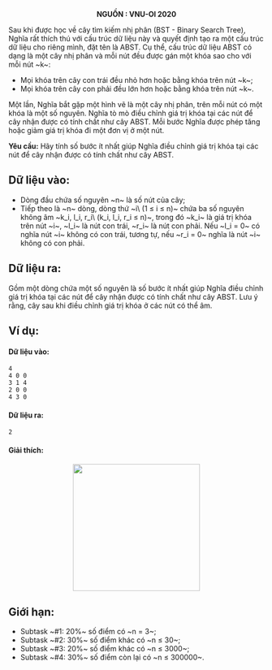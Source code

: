 **<center>NGUỒN : VNU-OI 2020</center>**

Sau khi được học về cây tìm kiếm nhị phân (BST - Binary Search Tree), Nghĩa rất thích thú với cấu trúc dữ liệu này và quyết định tạo ra một cấu trúc dữ liệu cho riêng mình, đặt tên là ABST. Cụ thể, cấu trúc dữ liệu ABST có dạng là một cây nhị phân và mỗi nút đều được gán một khóa sao cho với mỗi nút ~k~:
- Mọi khóa trên cây con trái đều nhỏ hơn hoặc bằng khóa trên nút ~k~;
- Mọi khóa trên cây con phải đều lớn hơn hoặc bằng khóa trên nút ~k~.

Một lần, Nghĩa bắt gặp một hình vẽ là một cây nhị phân, trên mỗi nút có một khóa là một số nguyên. Nghĩa tò mò điều chỉnh giá trị khóa tại các nút để cây nhận được có tính chất như cây ABST. Mỗi bước Nghĩa được phép tăng hoặc giảm giá trị khóa đi một đơn vị ở một nút.

**Yêu cầu:** Hãy tính số bước ít nhất giúp Nghĩa điều chỉnh giá trị khóa tại các nút để cây nhận được có tính chất như cây ABST.

## Dữ liệu vào:
- Dòng đầu chứa số nguyên ~n~ là số nút của cây;
- Tiếp theo là ~n~ dòng, dòng thứ ~i\ (1 ≤ i ≤ n)~ chứa ba số nguyên không âm ~k_i, l_i, r_i\ (k_i, l_i, r_i ≤ n)~, trong đó ~k_i~ là giá trị khóa trên nút ~i~, ~l_i~ là nút con trái, ~r_i~ là nút con phải. Nếu ~l_i = 0~ có nghĩa nút ~i~ không có con trái, tương tự, nếu ~r_i = 0~ nghĩa là nút ~i~ không có con phải.

## Dữ liệu ra:
Gồm một dòng chứa một số nguyên là số bước ít nhất giúp Nghĩa điều chỉnh giá trị khóa tại các nút để cây nhận được có tính chất như cây ABST. Lưu ý rằng, cây sau khi điều chỉnh giá trị khóa ở các nút có thể âm.

## Ví dụ:
#### Dữ liệu vào:
```
4
4 0 0
3 1 4
2 0 0
4 3 0
```

#### Dữ liệu ra:
```
2
```

#### Giải thích:
<center><img src="/images/problems/1537/ABST.png" width="250px" /></center>

## Giới hạn:
- Subtask ~\#1: 20\%~ số điểm có ~n = 3~;
- Subtask ~\#2: 30\%~ số điểm khác có ~n ≤ 30~;
- Subtask ~\#3: 20\%~ số điểm khác có ~n ≤ 3000~;
- Subtask ~\#4: 30\%~ số điểm còn lại có ~n ≤ 300000~.